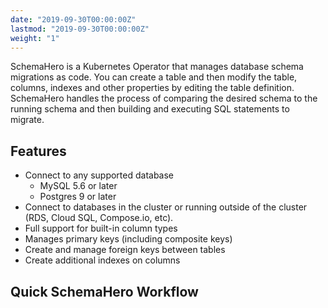 ```yaml
---
date: "2019-09-30T00:00:00Z"
lastmod: "2019-09-30T00:00:00Z"
weight: "1"
---
```



SchemaHero is a Kubernetes Operator that manages database schema migrations as code. You can create a table and then modify the table, columns, indexes and other properties by editing the table definition. SchemaHero handles the process of comparing the desired schema to the running schema and then building and executing SQL statements to migrate.

## Features

- Connect to any supported database
  - MySQL 5.6 or later
  - Postgres 9 or later
- Connect to databases in the cluster or running outside of the cluster (RDS, Cloud SQL, Compose.io, etc).
- Full support for built-in column types
- Manages primary keys (including composite keys)
- Create and manage foreign keys between tables
- Create additional indexes on columns

## Quick SchemaHero Workflow

